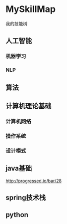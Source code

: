# MySkillMap
我的技能树

## 人工智能
### 机器学习
### NLP

## 算法

## 计算机理论基础
### 计算机网络
### 操作系统
### 设计模式

## java基础
http://progressed.io/bar/28
## spring技术栈

## python

